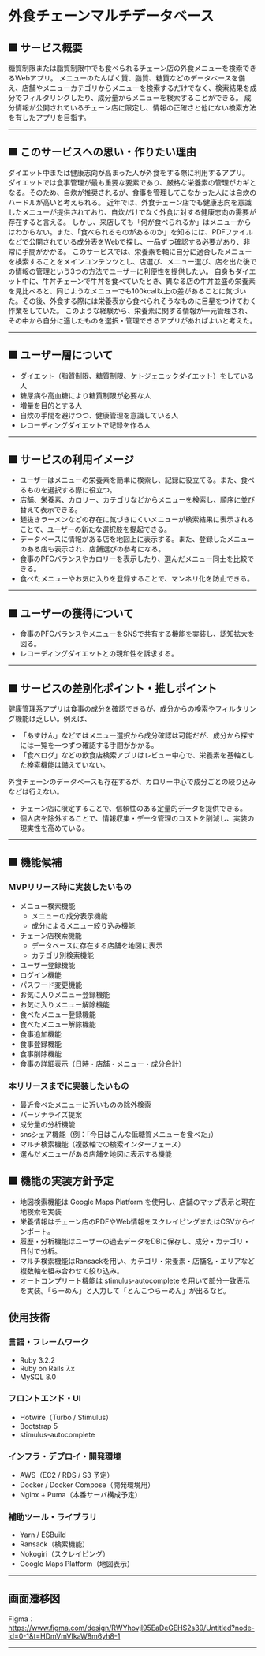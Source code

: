 # 外食チェーンマルチデータベース

## ■ サービス概要

糖質制限または脂質制限中でも食べられるチェーン店の外食メニューを検索できるWebアプリ。
メニューのたんぱく質、脂質、糖質などのデータベースを備え、店舗やメニューカテゴリからメニューを検索するだけでなく、検索結果を成分でフィルタリングしたり、成分量からメニューを検索することができる。
成分情報が公開されているチェーン店に限定し、情報の正確さと他にない検索方法を有したアプリを目指す。

---

## ■ このサービスへの思い・作りたい理由

ダイエット中または健康志向が高まった人が外食をする際に利用するアプリ。
ダイエットでは食事管理が最も重要な要素であり、厳格な栄養素の管理がカギとなる。そのため、自炊が推奨されるが、食事を管理してこなかった人には自炊のハードルが高いと考えられる。
近年では、外食チェーン店でも健康志向を意識したメニューが提供されており、自炊だけでなく外食に対する健康志向の需要が存在すると言える。
しかし、来店しても「何が食べられるか」はメニューからはわからない。また、「食べられるものがあるのか」を知るには、PDFファイルなどで公開されている成分表をWebで探し、一品ずつ確認する必要があり、非常に手間がかかる。
このサービスでは、栄養素を軸に自分に適合したメニューを検索することをメインコンテンツとし、店選び、メニュー選び、店を出た後での情報の管理という3つの方法でユーザーに利便性を提供したい。
自身もダイエット中に、牛丼チェーンで牛丼を食べていたとき、異なる店の牛丼並盛の栄養素を見比べると、同じようなメニューでも100kcal以上の差があることに気づいた。その後、外食する際には栄養表から食べられそうなものに目星をつけておく作業をしていた。
このような経験から、栄養素に関する情報が一元管理され、その中から自分に適したものを選択・管理できるアプリがあればよいと考えた。

---

## ■ ユーザー層について

- ダイエット（脂質制限、糖質制限、ケトジェニックダイエット）をしている人  
- 糖尿病や高血糖により糖質制限が必要な人  
- 増量を目的とする人  
- 自炊の手間を避けつつ、健康管理を意識している人  
- レコーディングダイエットで記録を作る人  

---

## ■ サービスの利用イメージ

- ユーザーはメニューの栄養素を簡単に検索し、記録に役立てる。また、食べるものを選択する際に役立つ。
- 店舗、栄養素、カロリー、カテゴリなどからメニューを検索し、順序に並び替えて表示できる。
- 麺抜きラーメンなどの存在に気づきにくいメニューが検索結果に表示されることで、ユーザーの新たな選択肢を提起できる。
- データベースに情報がある店を地図上に表示する。また、登録したメニューのある店も表示され、店舗選びの参考になる。
- 食事のPFCバランスやカロリーを表示したり、選んだメニュー同士を比較できる。
- 食べたメニューやお気に入りを登録することで、マンネリ化を防止できる。

---

## ■ ユーザーの獲得について

- 食事のPFCバランスやメニューをSNSで共有する機能を実装し、認知拡大を図る。
- レコーディングダイエットとの親和性を訴求する。

---

## ■ サービスの差別化ポイント・推しポイント

健康管理系アプリは食事の成分を確認できるが、成分からの検索やフィルタリング機能は乏しい。例えば、
- 「あすけん」などではメニュー選択から成分確認は可能だが、成分から探すには一覧を一つずつ確認する手間がかかる。
- 「食べログ」などの飲食店検索アプリはレビュー中心で、栄養素を基軸とした検索機能は備えていない。

外食チェーンのデータベースも存在するが、カロリー中心で成分ごとの絞り込みなどは行えない。
- チェーン店に限定することで、信頼性のある定量的データを提供できる。
- 個人店を除外することで、情報収集・データ管理のコストを削減し、実装の現実性を高めている。

---

## ■ 機能候補

### MVPリリース時に実装したいもの

- メニュー検索機能
	- メニューの成分表示機能
	- 成分によるメニュー絞り込み機能
- チェーン店検索機能
	- データベースに存在する店舗を地図に表示
	- カテゴリ別検索機能
- ユーザー登録機能
- ログイン機能
- パスワード変更機能
- お気に入りメニュー登録機能
- お気に入りメニュー解除機能
- 食べたメニュー登録機能
- 食べたメニュー解除機能
- 食事追加機能
- 食事登録機能
- 食事削除機能
- 食事の詳細表示（日時・店舗・メニュー・成分合計）

### 本リリースまでに実装したいもの

- 最近食べたメニューに近いものの除外検索
- パーソナライズ提案
- 成分量の分析機能
- snsシェア機能（例：「今日はこんな低糖質メニューを食べた」）
- マルチ検索機能（複数軸での検索インターフェース）
- 選んだメニューがある店舗を地図に表示する機能

## ■ 機能の実装方針予定

- 地図検索機能は Google Maps Platform を使用し、店舗のマップ表示と現在地検索を実装
- 栄養情報はチェーン店のPDFやWeb情報をスクレイピングまたはCSVからインポート。
- 履歴・分析機能はユーザーの過去データをDBに保存し、成分・カテゴリ・日付で分析。
- マルチ検索機能はRansackを用い、カテゴリ・栄養素・店舗名・エリアなど複数軸を組み合わせて絞り込み。
- オートコンプリート機能は stimulus-autocomplete を用いて部分一致表示を実装。「らーめん」と入力して「とんこつらーめん」が出るなど。

## 使用技術

### 言語・フレームワーク

- Ruby 3.2.2  
- Ruby on Rails 7.x  
- MySQL 8.0  
### フロントエンド・UI

- Hotwire（Turbo / Stimulus）  
- Bootstrap 5  
- stimulus-autocomplete  

### インフラ・デプロイ・開発環境

- AWS（EC2 / RDS / S3 予定）  
- Docker / Docker Compose（開発環境用）  
- Nginx + Puma（本番サーバ構成予定）    

### 補助ツール・ライブラリ
  
- Yarn / ESBuild  
- Ransack（検索機能）  
- Nokogiri（スクレイピング）  
- Google Maps Platform（地図表示）

---

## 画面遷移図
Figma：https://www.figma.com/design/RWYhovjI95EaDeGEHS2s39/Untitled?node-id=0-1&t=HDmVmVIkaW8m6yh8-1

---
